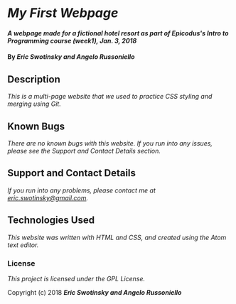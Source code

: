 # _My First Webpage_

#### _A webpage made for a fictional hotel resort as part of Epicodus's Intro to Programming course (week1), Jan. 3, 2018_

#### By _**Eric Swotinsky and Angelo Russoniello**_

## Description

_This is a multi-page website that we used to practice CSS styling and merging using Git._

## Known Bugs

_There are no known bugs with this website. If you run into any issues, please see the Support and Contact Details section._

## Support and Contact Details

_If you run into any problems, please contact me at eric.swotinsky@gmail.com._

## Technologies Used

_This website was written with HTML and CSS, and created using the Atom text editor._

### License

*This project is licensed under the GPL License.*

Copyright (c) 2018 **_Eric Swotinsky and Angelo Russoniello_**
